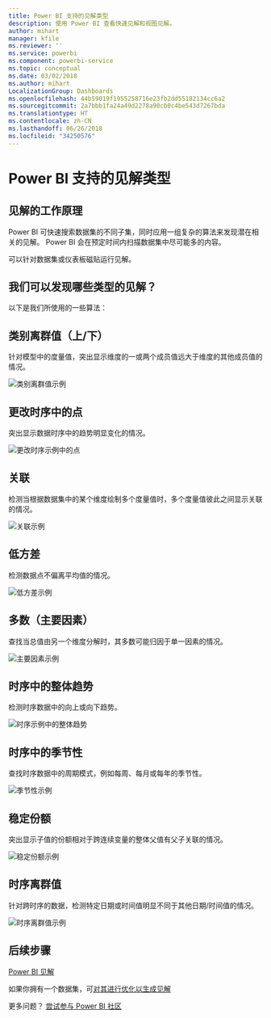 ```yaml
---
title: Power BI 支持的见解类型
description: 使用 Power BI 查看快速见解和视图见解。
author: mihart
manager: kfile
ms.reviewer: ''
ms.service: powerbi
ms.component: powerbi-service
ms.topic: conceptual
ms.date: 03/02/2018
ms.author: mihart
LocalizationGroup: Dashboards
ms.openlocfilehash: 44b59019f1955258716e23fb2dd55182134cc6a2
ms.sourcegitcommit: 2a7bbb1fa24a49d2278a90cb0c4be543d7267bda
ms.translationtype: HT
ms.contentlocale: zh-CN
ms.lasthandoff: 06/26/2018
ms.locfileid: "34250576"
---
```

# <a name="types-of-insights-supported-by-power-bi"></a>Power BI 支持的见解类型
## <a name="how-does-insights-work"></a>见解的工作原理
Power BI 可快速搜索数据集的不同子集，同时应用一组复杂的算法来发现潜在相关的见解。 Power BI 会在预定时间内扫描数据集中尽可能多的内容。

可以针对数据集或仪表板磁贴运行见解。   

## <a name="what-types-of-insights-can-we-find"></a>我们可以发现哪些类型的见解？
以下是我们所使用的一些算法：

## <a name="category-outliers-topbottom"></a>类别离群值（上/下）
针对模型中的度量值，突出显示维度的一或两个成员值远大于维度的其他成员值的情况。  

![类别离群值示例](media/service-insight-types/pbi_auto_insight_types_category_outliers.png)

## <a name="change-points-in-a-time-series"></a>更改时序中的点
突出显示数据时序中的趋势明显变化的情况。

![更改时序示例中的点](media/service-insight-types/pbi_auto_insight_types_changepoint.png)

## <a name="correlation"></a>关联
检测当根据数据集中的某个维度绘制多个度量值时，多个度量值彼此之间显示关联的情况。

![关联示例](media/service-insight-types/pbi_auto_insight_types_correlation.png)

## <a name="low-variance"></a>低方差
检测数据点不偏离平均值的情况。

![低方差示例](media/service-insight-types/power-bi-low-variance.png)

## <a name="majority-major-factors"></a>多数（主要因素）
查找当总值由另一个维度分解时，其多数可能归因于单一因素的情况。  

![主要因素示例](media/service-insight-types/pbi_auto_insight_types_majority.png)

## <a name="overall-trends-in-time-series"></a>时序中的整体趋势
检测时序数据中的向上或向下趋势。

![时序示例中的整体趋势](media/service-insight-types/pbi_auto_insight_types_trend.png)

## <a name="seasonality-in-time-series"></a>时序中的季节性
查找时序数据中的周期模式，例如每周、每月或每年的季节性。

![季节性示例](media/service-insight-types/pbi_auto_insight_types_seasonality_new.png)

## <a name="steady-share"></a>稳定份额
突出显示子值的份额相对于跨连续变量的整体父值有父子关联的情况。

![稳定份额示例](media/service-insight-types/pbi_auto_insight_types_steadyshare.png)

## <a name="time-series-outliers"></a>时序离群值
针对跨时序的数据，检测特定日期或时间值明显不同于其他日期/时间值的情况。

![时序离群值示例](media/service-insight-types/pbi_auto_insight_types_time_series_outliers.png)

## <a name="next-steps"></a>后续步骤
[Power BI 见解](service-insights.md)

如果你拥有一个数据集，可[对其进行优化以生成见解](service-insights-optimize.md)

更多问题？ [尝试参与 Power BI 社区](http://community.powerbi.com/)

